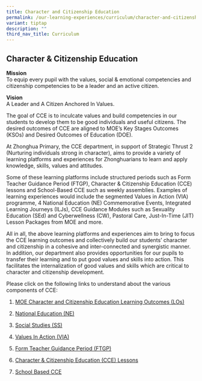 ```yaml
---
title: Character and Citizenship Education
permalink: /our-learning-experiences/curriculum/character-and-citizenship-education/
variant: tiptap
description: ""
third_nav_title: Curriculum
---
```

<h2><strong>Character &amp; Citizenship Education</strong></h2>
<p><strong>Mission</strong> 
<br>To equip every pupil with the values, social &amp; emotional competencies
and citizenship competencies to be a leader and an active citizen.</p>
<p><strong>Vision</strong> 
<br>A Leader and A Citizen Anchored In Values.</p>
<p>The goal of CCE is to inculcate values and build competencies in our students
to develop them to be good individuals and useful citizens. The desired
outcomes of CCE are aligned to MOE’s Key Stages Outcomes (KSOs) and Desired
Outcomes of Education (DOE).</p>
<p>At Zhonghua Primary, the CCE department, in support of Strategic Thrust
2 (Nurturing individuals strong in character), aims to provide a variety
of learning platforms and experiences for Zhonghuarians to learn and apply
knowledge, skills, values and attitudes.</p>
<p>Some of these learning platforms include structured periods such as Form
Teacher Guidance Period (FTGP), Character &amp; Citizenship Education (CCE)
lessons and School-Based CCE such as weekly assemblies. Examples of learning
experiences would include the segmented Values in Action (VIA) programme,
4 National Education (NE) Commemorative Events, Integrated Learning Journeys
(ILJs), CCE Guidance Modules such as Sexuality Education (SEd) and Cyberwellness
(CW), Pastoral Care, Just-In-Time (JIT) Lesson Packages from MOE and more.</p>
<p>All in all, the above learning platforms and experiences aim to bring
to focus the CCE learning outcomes and collectively build our students’
character and citizenship in a cohesive and inter-connected and synergistic
manner. In addition, our department also provides opportunities for our
pupils to transfer their learning and to put good values and skills into
action. This facilitates the internalization of good values and skills
which are critical to character and citizenship development.</p>
<p>Please click on the following links to understand about the various components
of CCE:</p>
<ol data-tight="true" class="tight">
<li>
<p><a href="/departments/cce/moe-character-and-citizenship-education-learning-outcomes-los/" rel="noopener noreferrer nofollow" target="_blank">MOE Character and Citizenship Education Learning Outcomes (LOs)</a>
</p>
</li>
<li>
<p><a href="/departments/cce/national-education-ne/" rel="noopener noreferrer nofollow" target="_blank">National Education (NE)</a>
</p>
</li>
<li>
<p><a href="/departments/cce/social-studies-ss/" rel="noopener noreferrer nofollow" target="_blank">Social Studies (SS)</a>
</p>
</li>
<li>
<p><a href="/departments/cce/values-in-action-via/" rel="noopener noreferrer nofollow" target="_blank">Values In Action (VIA)</a>
</p>
</li>
<li>
<p><a href="/departments/cce/form-teacher-guidance-period-ftgp/" rel="noopener noreferrer nofollow" target="_blank">Form Teacher Guidance Period (FTGP)</a>
</p>
</li>
<li>
<p><a href="/departments/cce/character-and-citizenship-education-cce-lessons/" rel="noopener noreferrer nofollow" target="_blank">Character &amp; Citizenship Education (CCE) Lessons</a>
</p>
</li>
<li>
<p><a href="/departments/cce/school-based-cce/" rel="noopener noreferrer nofollow" target="_blank">School Based CCE</a>
</p>
</li>
</ol>
<p></p>